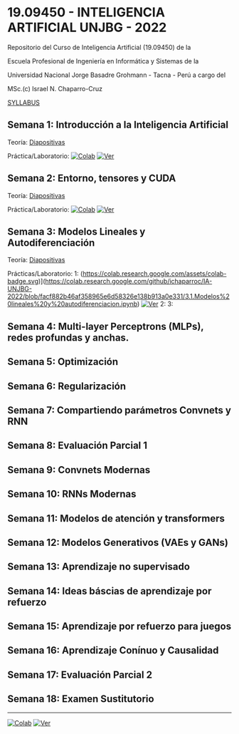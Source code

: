 # 19.09450 - INTELIGENCIA ARTIFICIAL UNJBG - 2022
Repositorio del Curso de Inteligencia Artificial (19.09450) de la

Escuela Profesional de Ingeniería en Informática y Sistemas de la

Universidad Nacional Jorge Basadre Grohmann - Tacna - Perú a cargo del

MSc.(c) Israel N. Chaparro-Cruz

[SYLLABUS](https://github.com/ichaparroc/IA-UNJBG-2022/blob/main/syllabus.pdf)

## Semana 1: Introducción a la Inteligencia Artificial
Teoría: [Diapositivas](https://github.com/ichaparroc/IA-UNJBG-2022/blob/main/1.Introduccion.pdf)

Práctica/Laboratorio: 
[![Colab](https://colab.research.google.com/assets/colab-badge.svg)](https://colab.research.google.com/github/ichaparroc/IA-UNJBG-2022/blob/main/1.Construyendo_un_Cerebro_en_10_minutos.ipynb) [![Ver](https://img.shields.io/badge/render-nbviewer-orange.svg)](https://nbviewer.jupyter.org/github/ichaparroc/IA-UNJBG-2022/blob/main/1.Construyendo_un_Cerebro_en_10_minutos.ipynb?flush_cache=true)

## Semana 2: Entorno, tensores y CUDA
Teoría: [Diapositivas](https://github.com/ichaparroc/IA-UNJBG-2022/blob/main/2.Entorno%20Tensores%20y%20CUDA.pdf)


Práctica/Laboratorio: [![Colab](https://colab.research.google.com/assets/colab-badge.svg)](https://colab.research.google.com/github/ichaparroc/IA-UNJBG-2022/blob/main/2.Entorno_Tensores_y_CUDA.ipynb) [![Ver](https://img.shields.io/badge/render-nbviewer-orange.svg)](https://nbviewer.jupyter.org/github/ichaparroc/IA-UNJBG-2022/blob/main/2.Entorno_Tensores_y_CUDA.ipynb?flush_cache=true)

## Semana 3: Modelos Lineales y Autodiferenciación

Teoría: [Diapositivas](https://github.com/ichaparroc/IA-UNJBG-2022/blob/main/2.Entorno%20Tensores%20y%20CUDA.pdf)

Prácticas/Laboratorio: 
1: (https://colab.research.google.com/assets/colab-badge.svg)](https://colab.research.google.com/github/ichaparroc/IA-UNJBG-2022/blob/facf882b46af358965e6d58326e138b913a0e331/3.1.Modelos%20lineales%20y%20autodiferenciacion.ipynb) [![Ver](https://img.shields.io/badge/render-nbviewer-orange.svg)](https://nbviewer.jupyter.org/github/ichaparroc/IA-UNJBG-2022/blob/facf882b46af358965e6d58326e138b913a0e331/3.1.Modelos%20lineales%20y%20autodiferenciacion.ipynb?flush_cache=true)
2: 
3: 

## Semana 4: Multi-layer Perceptrons (MLPs), redes profundas y anchas.

## Semana 5: Optimización

## Semana 6: Regularización

## Semana 7: Compartiendo parámetros Convnets y RNN

## Semana 8: Evaluación Parcial 1

## Semana 9: Convnets Modernas

## Semana 10: RNNs Modernas

## Semana 11: Modelos de atención y transformers

## Semana 12: Modelos Generativos (VAEs y GANs)

## Semana 13: Aprendizaje no supervisado

## Semana 14: Ideas báscias de aprendizaje por refuerzo

## Semana 15: Aprendizaje por refuerzo para juegos

## Semana 16: Aprendizaje Conínuo y Causalidad

## Semana 17: Evaluación Parcial 2

## Semana 18: Examen Sustitutorio

---

[![Colab](https://colab.research.google.com/assets/colab-badge.svg)](https://colab.research.google.com/github/) [![Ver](https://img.shields.io/badge/render-nbviewer-orange.svg)](https://nbviewer.jupyter.org/github/?flush_cache=true)
